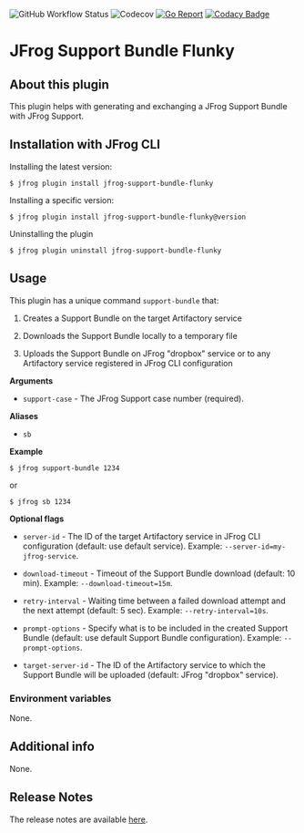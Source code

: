 ![GitHub Workflow Status](https://img.shields.io/github/workflow/status/cyrilc-pro/jfrog-support-bundle-flunky/Go?style=plastic)
![Codecov](https://img.shields.io/codecov/c/github/cyrilc-pro/jfrog-support-bundle-flunky?style=plastic)
[![Go Report](https://goreportcard.com/badge/github.com/cyrilc-pro/jfrog-support-bundle-flunky?style=plastic)](https://goreportcard.com/badge/github.com/cyrilc-pro/jfrog-support-bundle-flunky)
[![Codacy Badge](https://app.codacy.com/project/badge/Grade/b286b95be72c4aa19de86f8c4a985f34?style=plastic)](https://www.codacy.com/gh/cyrilc-pro/jfrog-support-bundle-flunky/dashboard?utm_source=github.com&amp;utm_medium=referral&amp;utm_content=cyrilc-pro/jfrog-support-bundle-flunky&amp;utm_campaign=Badge_Grade)

# JFrog Support Bundle Flunky

## About this plugin

This plugin helps with generating and exchanging a JFrog Support Bundle with JFrog Support.

## Installation with JFrog CLI

Installing the latest version:

`$ jfrog plugin install jfrog-support-bundle-flunky`

Installing a specific version:

`$ jfrog plugin install jfrog-support-bundle-flunky@version`

Uninstalling the plugin

`$ jfrog plugin uninstall jfrog-support-bundle-flunky`

## Usage

This plugin has a unique command `support-bundle` that:

 1. Creates a Support Bundle on the target Artifactory service

 2. Downloads the Support Bundle locally to a temporary file

 3. Uploads the Support Bundle on JFrog "dropbox" service or to any Artifactory service registered in JFrog CLI 
configuration

**Arguments**
- `support-case` - The JFrog Support case number (required).

**Aliases**
- `sb`

**Example**
```
$ jfrog support-bundle 1234
```
or
```
$ jfrog sb 1234
```

**Optional flags**

 - `server-id` - The ID of the target Artifactory service in JFrog CLI configuration (default: use default service). 
Example: `--server-id=my-jfrog-service`.

 - `download-timeout` - Timeout of the Support Bundle download (default: 10 min). Example: `--download-timeout=15m`.

 - `retry-interval` - Waiting time between a failed download attempt and the next attempt (default: 5 sec). Example: 
`--retry-interval=10s`.

 - `prompt-options` - Specify what is to be included in the created Support Bundle (default: use default Support Bundle 
configuration). Example: `--prompt-options`.

 - `target-server-id` - The ID of the Artifactory service to which the Support Bundle will be uploaded (default: JFrog 
"dropbox" service).

### Environment variables

None.

## Additional info

None.

## Release Notes

The release notes are available [here](RELEASE.md).
